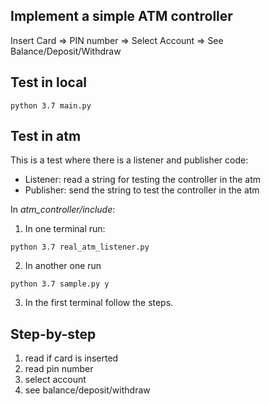 ## Implement a simple ATM controller
Insert Card => PIN number => Select Account => See Balance/Deposit/Withdraw

## Test in local
```
python 3.7 main.py
```

## Test in atm
This is a test where there is a listener and publisher code: <br>
- Listener: read a string for testing the controller in the atm
- Publisher: send the string to test the controller in the atm

In *atm_controller/include*:
1. In one terminal run:
```
python 3.7 real_atm_listener.py
```
2. In another one run
```
python 3.7 sample.py y
```
3. In the first terminal follow the steps.

## Step-by-step
1. read if card is inserted
2. read pin number
3. select account
4. see balance/deposit/withdraw